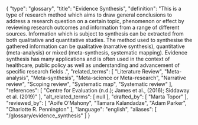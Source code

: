{
    "type": "glossary",
    "title": "Evidence Synthesis",
    "definition": "This is a type of research method which aims to draw general conclusions to address a research question on a certain topic, phenomenon or effect by reviewing research outcomes and information from a range of different sources. Information which is subject to synthesis can be extracted from both qualitative and quantitative studies. The method used to synthesise the gathered information can be qualitative (narrative synthesis), quantitative (meta-analysis) or mixed (meta-synthesis, systematic mapping). Evidence synthesis has many applications and is often used in the context of healthcare, public policy as well as understanding and advancement of specific research fields .",
    "related_terms": [
        "Literature Review",
        "Meta-analysis",
        "Meta-synthesis",
        "Meta-science or Meta-research",
        "Narrative review",
        "Scoping review",
        "Systematic map",
        "Systematic review"
    ],
    "references": [
        "Centre for Evaluation (n.d.); James et al., (2016); Siddaway et al. (2019)"
    ],
    "alt_related_terms": [
        null
    ],
    "drafted_by": [
        "Marta Topor"
    ],
    "reviewed_by": [
        "Aoife O’Mahony",
        "Tamara Kalandadze",
        "Adam Parker",
        "Charlotte R. Pennington"
    ],
    "language": "english",
    "aliases": [
        "/glossary/evidence_synthesis"
    ]
}
